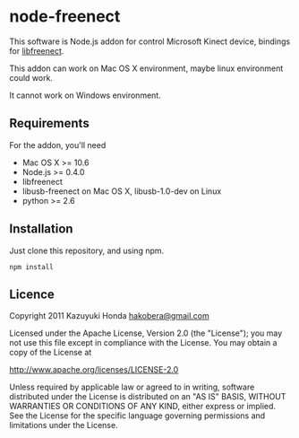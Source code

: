 node-freenect
=============

This software is Node.js addon for control Microsoft Kinect device,
bindings for [libfreenect](https://github.com/OpenKinect/libfreenect).


This addon can work on Mac OS X environment, maybe linux environment could work.

It cannot work on Windows environment.

Requirements
------------

For the addon, you'll need

* Mac OS X >= 10.6
* Node.js >= 0.4.0
* libfreenect
* libusb-freenect on Mac OS X,  libusb-1.0-dev on Linux
* python >= 2.6

Installation
------------

Just clone this repository, and using npm.

	npm install


Licence
-------

Copyright 2011 Kazuyuki Honda <hakobera@gmail.com>

Licensed under the Apache License, Version 2.0 (the "License");
you may not use this file except in compliance with the License.
You may obtain a copy of the License at

  http://www.apache.org/licenses/LICENSE-2.0

Unless required by applicable law or agreed to in writing, software
distributed under the License is distributed on an "AS IS" BASIS,
WITHOUT WARRANTIES OR CONDITIONS OF ANY KIND, either express or implied.
See the License for the specific language governing permissions and
limitations under the License.

